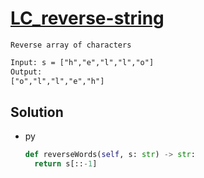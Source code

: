 # [LC_reverse-string](https://leetcode.com/problems/reverse-string)

```en
Reverse array of characters
```

```txt
Input: s = ["h","e","l","l","o"]
Output:
["o","l","l","e","h"]
```

## Solution

* py

  ```py
  def reverseWords(self, s: str) -> str:
    return s[::-1]
  ```
